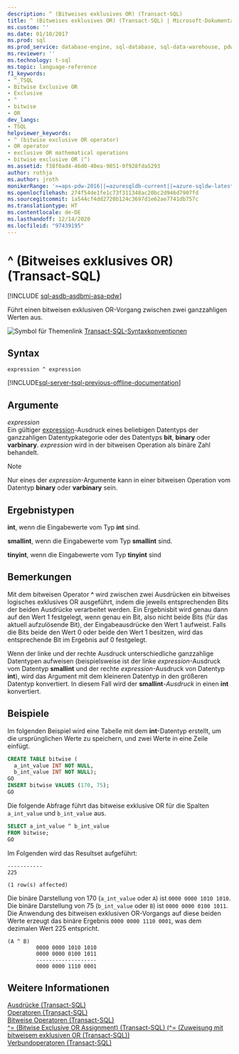 ```yaml
---
description: ^ (Bitweises exklusives OR) (Transact-SQL)
title: ^ (Bitweises exklusives OR) (Transact-SQL) | Microsoft-Dokumentation
ms.custom: ''
ms.date: 01/10/2017
ms.prod: sql
ms.prod_service: database-engine, sql-database, sql-data-warehouse, pdw
ms.reviewer: ''
ms.technology: t-sql
ms.topic: language-reference
f1_keywords:
- ^_TSQL
- Bitwise Exclusive OR
- Exclusive
- ^
- bitwise
- OR
dev_langs:
- TSQL
helpviewer_keywords:
- ^ (bitwise exclusive OR operator)
- OR operator
- exclusive OR mathematical operations
- bitwise exclusive OR (^)
ms.assetid: f38f0ad4-46d0-40ea-9851-0f928fda5293
author: rothja
ms.author: jroth
monikerRange: '>=aps-pdw-2016||=azuresqldb-current||=azure-sqldw-latest||>=sql-server-2016||>=sql-server-linux-2017||=azuresqldb-mi-current'
ms.openlocfilehash: 274f54de1fe1c73f311348ac20bc2d946d7907fd
ms.sourcegitcommit: 1a544cf4dd2720b124c3697d1e62ae7741db757c
ms.translationtype: HT
ms.contentlocale: de-DE
ms.lasthandoff: 12/14/2020
ms.locfileid: "97439195"
---
```

# <a name="-bitwise-exclusive-or-transact-sql"></a>^ (Bitweises exklusives OR) (Transact-SQL)
[!INCLUDE [sql-asdb-asdbmi-asa-pdw](../../includes/applies-to-version/sql-asdb-asdbmi-asa-pdw.md)]

  Führt einen bitweisen exklusiven OR-Vorgang zwischen zwei ganzzahligen Werten aus.  
  
 ![Symbol für Themenlink](../../database-engine/configure-windows/media/topic-link.gif "Symbol für Themenlink") [Transact-SQL-Syntaxkonventionen](../../t-sql/language-elements/transact-sql-syntax-conventions-transact-sql.md)  
  
## <a name="syntax"></a>Syntax  
  
```syntaxsql  
expression ^ expression  
```  
  
[!INCLUDE[sql-server-tsql-previous-offline-documentation](../../includes/sql-server-tsql-previous-offline-documentation.md)]

## <a name="arguments"></a>Argumente
 *expression*  
 Ein gültiger [expression](../../t-sql/language-elements/expressions-transact-sql.md)-Ausdruck eines beliebigen Datentyps der ganzzahligen Datentypkategorie oder des Datentyps **bit**, **binary** oder **varbinary**. *expression* wird in der bitweisen Operation als binäre Zahl behandelt.  
  
> [!NOTE]  
>  Nur eines der *expression*-Argumente kann in einer bitweisen Operation vom Datentyp **binary** oder **varbinary** sein.  
  
## <a name="result-types"></a>Ergebnistypen  
 **int**, wenn die Eingabewerte vom Typ **int** sind.  
  
 **smallint**, wenn die Eingabewerte vom Typ **smallint** sind.  
  
 **tinyint**, wenn die Eingabewerte vom Typ **tinyint** sind  
  
## <a name="remarks"></a>Bemerkungen  
 Mit dem bitweisen Operator **^** wird zwischen zwei Ausdrücken ein bitweises logisches exklusives OR ausgeführt, indem die jeweils entsprechenden Bits der beiden Ausdrücke verarbeitet werden. Ein Ergebnisbit wird genau dann auf den Wert 1 festgelegt, wenn genau ein Bit, also nicht beide Bits (für das aktuell aufzulösende Bit), der Eingabeausdrücke den Wert 1 aufweist. Falls die Bits beide den Wert 0 oder beide den Wert 1 besitzen, wird das entsprechende Bit im Ergebnis auf 0 festgelegt.  
  
 Wenn der linke und der rechte Ausdruck unterschiedliche ganzzahlige Datentypen aufweisen (beispielsweise ist der linke *expression*-Ausdruck vom Datentyp **smallint** und der rechte *expression*-Ausdruck von Datentyp **int**), wird das Argument mit dem kleineren Datentyp in den größeren Datentyp konvertiert. In diesem Fall wird der **smallint**-_Ausdruck_ in einen **int** konvertiert.  
  
## <a name="examples"></a>Beispiele  
 Im folgenden Beispiel wird eine Tabelle mit dem **int**-Datentyp erstellt, um die ursprünglichen Werte zu speichern, und zwei Werte in eine Zeile einfügt.  
  
```sql  
CREATE TABLE bitwise (   
  a_int_value INT NOT NULL,  
  b_int_value INT NOT NULL);
GO  
INSERT bitwise VALUES (170, 75);  
GO  
```  
  
 Die folgende Abfrage führt das bitweise exklusive OR für die Spalten `a_int_value` und `b_int_value` aus.  
  
```sql  
SELECT a_int_value ^ b_int_value  
FROM bitwise;  
GO  
```  
  
 Im Folgenden wird das Resultset aufgeführt:  
  
```  
-----------   
225           
  
(1 row(s) affected)  
```  
  
 Die binäre Darstellung von 170 (`a_int_value` oder `A`) ist `0000 0000 1010 1010`. Die binäre Darstellung von 75 (`b_int_value` oder `B`) ist `0000 0000 0100 1011`. Die Anwendung des bitweisen exklusiven OR-Vorgangs auf diese beiden Werte erzeugt das binäre Ergebnis `0000 0000 1110 0001`, was dem dezimalen Wert 225 entspricht.  
  
```  
(A ^ B)     
         0000 0000 1010 1010  
         0000 0000 0100 1011  
         -------------------  
         0000 0000 1110 0001  
```  
  

  
## <a name="see-also"></a>Weitere Informationen  
 [Ausdrücke &#40;Transact-SQL&#41;](../../t-sql/language-elements/expressions-transact-sql.md)   
 [Operatoren &#40;Transact-SQL&#41;](../../t-sql/language-elements/operators-transact-sql.md)   
 [Bitweise Operatoren &#40;Transact-SQL&#41;](../../t-sql/language-elements/bitwise-operators-transact-sql.md)   
 [^= &#40;Bitwise Exclusive OR Assignment&#41; &#40;Transact-SQL&#41; (^= (Zuweisung mit bitweisem exklusiven OR (Transact-SQL))](../../t-sql/language-elements/bitwise-exclusive-or-equals-transact-sql.md)   
 [Verbundoperatoren &#40;Transact-SQL&#41;](../../t-sql/language-elements/compound-operators-transact-sql.md)  
  
  


